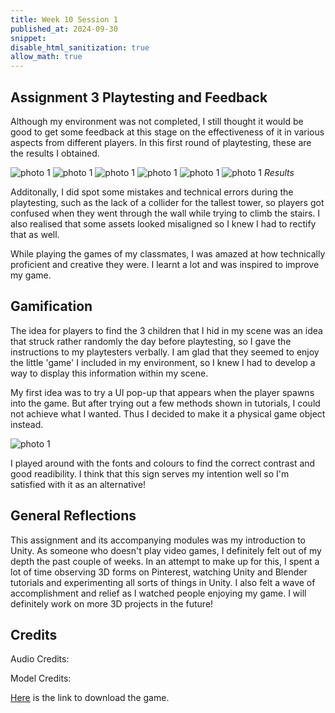 ```yaml
---
title: Week 10 Session 1
published_at: 2024-09-30
snippet: 
disable_html_sanitization: true
allow_math: true
---
```


## Assignment 3 Playtesting and Feedback

Although my environment was not completed, I still thought it would be good to get some feedback at this stage on the effectiveness of it in various aspects from different players. In this first round of playtesting, these are the results I obtained.

![photo 1](photos/58.png)
![photo 1](photos/59.png)
![photo 1](photos/60.png)
![photo 1](photos/61.png)
![photo 1](photos/62.png)
![photo 1](photos/63.png)
*Results*

Additonally, I did spot some mistakes and technical errors during the playtesting, such as the lack of a collider for the tallest tower, so players got confused when they went through the wall while trying to climb the stairs. I also realised that some assets looked misaligned so I knew I had to rectify that as well.

While playing the games of my classmates, I was amazed at how technically proficient and creative they were. I learnt a lot and was inspired to improve my game.

## Gamification
The idea for players to find the 3 children that I hid in my scene was an idea that struck rather randomly the day before playtesting, so I gave the instructions to my playtesters verbally. I am glad that they seemed to enjoy the little 'game' I included in my environment, so I knew I had to develop a way to display this information within my scene.

My first idea was to try a UI pop-up that appears when the player spawns into the game. But after trying out a few methods shown in tutorials, I could not achieve what I wanted. Thus I decided to make it a physical game object instead.

![photo 1](photos/64.png)

I played around with the fonts and colours to find the correct contrast and good readibility. I think that this sign serves my intention well so I'm satisfied with it as an alternative!

## General Reflections

This assignment and its accompanying modules was my introduction to Unity. As someone who doesn't play video games, I definitely felt out of my depth the past couple of weeks. In an attempt to make up for this, I spent a lot of time observing 3D forms on Pinterest, watching Unity and Blender tutorials and experimenting all sorts of things in Unity. I also felt a wave of accomplishment and relief as I watched people enjoying my game. I will definitely work on more 3D projects in the future!

## Credits

Audio Credits:


Model Credits:

[Here]() is the link to download the game.